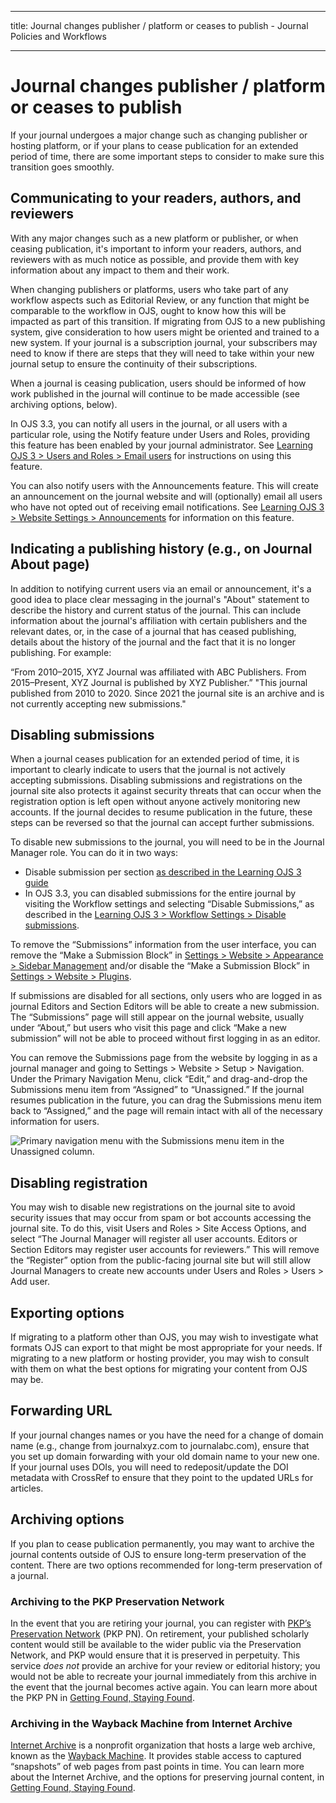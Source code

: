 - - -
title: Journal changes publisher / platform or ceases to publish - Journal Policies and Workflows
- - -

# Journal changes publisher / platform or ceases to publish

If your journal undergoes a major change such as changing publisher or hosting platform, or if your plans to cease publication for an extended period of time, there are some important steps to consider to make sure this transition goes smoothly.

## Communicating to your readers, authors, and reviewers

With any major changes such as a new platform or publisher, or when ceasing publication, it's important to inform your readers, authors, and reviewers with as much notice as possible, and provide them with key information about any impact to them and their work.

When changing publishers or platforms, users who take part of any workflow aspects such as Editorial Review, or any function that might be comparable to the workflow in OJS, ought to know how this will be impacted as part of this transition. If migrating from OJS to a new publishing system, give consideration to how users might be oriented and trained to a new system. If your journal is a subscription journal, your subscribers may need to know if there are steps that they will need to take within your new journal setup to ensure the continuity of their subscriptions.

When a journal is ceasing publication, users should be informed of how work published in the journal will continue to be made accessible (see archiving options, below).

In OJS 3.3, you can notify all users in the journal, or all users with a particular role, using the Notify feature under Users and Roles, providing this feature has been enabled by your journal administrator. See [Learning OJS 3 > Users and Roles > Email users](/learning-ojs/en/users-and-roles#email-users) for instructions on using this feature.

You can also notify users with the Announcements feature. This will create an announcement on the journal website and will (optionally) email all users who have not opted out of receiving email notifications. See [Learning OJS 3 > Website Settings > Announcements](/learning-ojs/en/settings-website#announcements) for information on this feature.

## Indicating a publishing history (e.g., on Journal About page)
In addition to notifying current users via an email or announcement, it's a good idea to place clear messaging in the journal's "About" statement to describe the history and current status of the journal. This can include information about the journal's affiliation with certain publishers and the relevant dates, or, in the case of a journal that has ceased publishing, details about the history of the journal and the fact that it is no longer publishing. For example:

“From 2010–2015, XYZ Journal was affiliated with ABC Publishers. From 2015–Present, XYZ Journal is published by XYZ Publisher.” "This journal published from 2010 to 2020. Since 2021 the journal site is an archive and is not currently accepting new submissions."

## Disabling submissions

When a journal ceases publication for an extended period of time, it is important to clearly indicate to users that the journal is not actively accepting submissions. Disabling submissions and registrations on the journal site also protects it against security threats that can occur when the registration option is left open without anyone actively monitoring new accounts. If the journal decides to resume publication in the future, these steps can be reversed so that the journal can accept further submissions.

To disable new submissions to the journal, you will need to be in the Journal Manager role. You can do it in two ways:

- Disable submission per section [as described in the Learning OJS 3 guide](/learning-ojs/en/journal-setup#create-section)
- In OJS 3.3, you can disabled submissions for the entire journal by visiting the Workflow settings and selecting “Disable Submissions,” as described in the [Learning OJS 3 > Workflow Settings > Disable submissions](/learning-ojs/en/settings-workflow#disable-submissions).

To remove the “Submissions” information from the user interface, you can remove the “Make a Submission Block” in [Settings > Website > Appearance > Sidebar Management](/learning-ojs/en/settings-website#appearance) and/or disable the “Make a Submission Block” in [Settings > Website > Plugins](/learning-ojs/en/settings-website#installed-plugins).

If submissions are disabled for all sections, only users who are logged in as journal Editors and Section Editors will be able to create a new submission. The “Submissions” page will still appear on the journal website, usually under “About,” but users who visit this page and click “Make a new submission” will not be able to proceed without first logging in as an editor.

You can remove the Submissions page from the website by logging in as a journal manager and going to Settings > Website > Setup > Navigation. Under the Primary Navigation Menu, click “Edit,” and drag-and-drop the Submissions menu item from “Assigned” to “Unassigned.” If the journal resumes publication in the future, you can drag the Submissions menu item back to “Assigned,” and the page will remain intact with all of the necessary information for users.

![Primary navigation menu with the Submissions menu item in the Unassigned column.](./assets/journal-policies-nav-menu-unassign-submissions.png)

## Disabling registration

You may wish to disable new registrations on the journal site to avoid security issues that may occur from spam or bot accounts accessing the journal site. To do this, visit Users and Roles > Site Access Options, and select “The Journal Manager will register all user accounts. Editors or Section Editors may register user accounts for reviewers.” This will remove the “Register” option from the public-facing journal site but will still allow Journal Managers to create new accounts under Users and Roles > Users > Add user.

## Exporting options

If migrating to a platform other than OJS, you may wish to investigate what formats OJS can export to that might be most appropriate for your needs. If migrating to a new platform or hosting provider, you may wish to consult with them on what the best options for migrating your content from OJS may be.

## Forwarding URL

If your journal changes names or you have the need for a change of domain name (e.g., change from journalxyz.com to journalabc.com), ensure that you set up domain forwarding with your old domain name to your new one. If your journal uses DOIs, you will need to redeposit/update the DOI metadata with CrossRef to ensure that they point to the updated URLs for articles.

## Archiving options

If you plan to cease publication permanently, you may want to archive the journal contents outside of OJS to ensure long-term preservation of the content. There are two options recommended for long-term preservation of a journal.

### Archiving to the PKP Preservation Network

In the event that you are retiring your journal, you can register with [PKP’s Preservation Network](https://pkp.sfu.ca/pkp-lockss/) (PKP PN). On retirement, your published scholarly content would still be available to the wider public via the Preservation Network, and PKP would ensure that it is preserved in perpetuity. This service *does not* provide an archive for your review or editorial history; you would not be able to recreate your journal immediately from this archive in the event that the journal becomes active again. You can learn more about the PKP PN in [Getting Found, Staying Found](/getting-found-staying-found/en/getting-found-staying-found#public-knowledge-project-preservation-network-pkp-pn).

### Archiving in the Wayback Machine from Internet Archive

[Internet Archive](https://archive.org/) is a nonprofit organization that hosts a large web archive, known as the [Wayback Machine](https://archive.org/web/). It provides stable access to captured “snapshots” of web pages from past points in time. You can learn more about the Internet Archive, and the options for preserving journal content, in [Getting Found, Staying Found](/getting-found-staying-found/en/getting-found-staying-found#digital-preservation).
